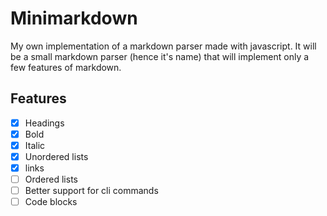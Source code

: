 # Minimarkdown

My own implementation of a markdown parser made with javascript. It will be a small markdown parser (hence it's name) that will implement only a few features of markdown.


## Features
- [x]  Headings
- [x]  Bold
- [x]  Italic
- [x]  Unordered lists
- [x]  links
- [ ]  Ordered lists
- [ ]  Better support for cli commands
- [ ]  Code blocks
